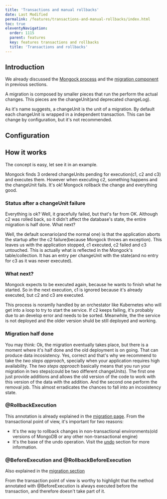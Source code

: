 ```yaml
---
title: 'Transactions and manual rollbacks' 
date: Last Modified 
permalink: /features/transactions-and-manual-rollbacks/index.html
toc: true
eleventyNavigation:
  order: 1115 
  parent: features
  key: features transactions and rollbacks 
  title: 'Transactions and rollbacks'
---
```



## Introduction 

We already discussed the [Mongock process](/technical-overview#mongock-process) and the [migration component](/migration) in previous sections. 

A migration is composed by smaller pieces that run the perform the actual changes. This pieces are the changeUnit(and deprecated changeLog).

As it's name suggests, a changeUnit is the unit of a migration. By default each changeUnit is wrapped in a independent transaction. This can be change by configuration, but it's not recommended.

## Configuration



## How it works

The concept is easy, let see it in an example.

Mongock finds 3 ordered changeUnits pending for execution(c1, c2 and c3) and executes them. However when executing c2, something happens and the changeUnit fails. It's ok! Mongock rollback the change and everything good.


### Status after a changeUnit failure

Everything is ok? Well, it gracefully failed, but that's far from OK. Although c2 was rolled back, so it didn't affect the database's state, the entire migration is half done. What next?

Well, the default scenario(and the normal one) is that the application aborts the startup after the c2 failure(because Mongock throws an exception). This leaves us with the application stopped, c1 executed, c2 failed and c3 untouched. This is actually what is reflected in the Mongock's table/collection. It has an entry per changeUnit with the state(and no entry for c3 as it was never executed).

### What next?
 
 Mongock expects to be executed again, because he wants to finish what he started. So in the next execution, c1 is ignored because it's already executed, but c2 and c3 are executed. 

This process is noramlly handled by an orchestator like Kubernetes who will get into a loop to try to start the service. If c2 keeps failing, it's probably due to an develop error and needs to be sorted. Meanwhile, the the service is not deployed and the older version shuld be still deployed and working.

### Migration half done

You may think: Ok, the migration eventually  takes place, but there is a moment where it's half done and the old deployment is on going. That can produce data incosistency. Yes, correct and that's why we recommend to take the _two steps approach_, specially when your application requires high availability. The _two steps approach_ basically means that you run your migration in two steps(could be two different changeUnits). The first one just provide additions and allows the old version of the code to work with this version of the data with the addition. And the second one perform the removal job. This almost erradicates the chances to fall into an incosistency state.

### @RollbackExecution
This annotation is already explained in the [migration page](/migration). From the transactional point of view, it's important for two reasons:
- It's the way to rollback changes in non-transactional environments(old versions of MongoDB or any other non-transactional engine)
- It's the base of the undo operation. Visit the [undo](#cli#undo) section for more information.

### @BeforeExecution and @RollbackBeforeExecution
Also explained in the [migration section](/migration)

From the transaction point of view is worthy to highlight that the method annotated with @BeforeExecution is always executed before the transaction, and therefore doesn't take part of it.
